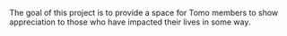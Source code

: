 The goal of this project is to provide a space for Tomo members to show appreciation to those who have impacted their lives in some way. 